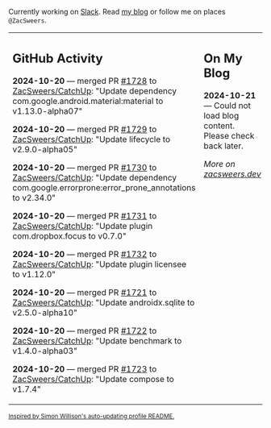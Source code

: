 Currently working on [Slack](https://slack.com/). Read [my blog](https://zacsweers.dev/) or follow me on places `@ZacSweers`.

<table><tr><td valign="top" width="60%">

## GitHub Activity
<!-- githubActivity starts -->
**2024-10-20** — merged PR [#1728](https://github.com/ZacSweers/CatchUp/pull/1728) to [ZacSweers/CatchUp](https://github.com/ZacSweers/CatchUp): "Update dependency com.google.android.material:material to v1.13.0-alpha07"

**2024-10-20** — merged PR [#1729](https://github.com/ZacSweers/CatchUp/pull/1729) to [ZacSweers/CatchUp](https://github.com/ZacSweers/CatchUp): "Update lifecycle to v2.9.0-alpha05"

**2024-10-20** — merged PR [#1730](https://github.com/ZacSweers/CatchUp/pull/1730) to [ZacSweers/CatchUp](https://github.com/ZacSweers/CatchUp): "Update dependency com.google.errorprone:error_prone_annotations to v2.34.0"

**2024-10-20** — merged PR [#1731](https://github.com/ZacSweers/CatchUp/pull/1731) to [ZacSweers/CatchUp](https://github.com/ZacSweers/CatchUp): "Update plugin com.dropbox.focus to v0.7.0"

**2024-10-20** — merged PR [#1732](https://github.com/ZacSweers/CatchUp/pull/1732) to [ZacSweers/CatchUp](https://github.com/ZacSweers/CatchUp): "Update plugin licensee to v1.12.0"

**2024-10-20** — merged PR [#1721](https://github.com/ZacSweers/CatchUp/pull/1721) to [ZacSweers/CatchUp](https://github.com/ZacSweers/CatchUp): "Update androidx.sqlite to v2.5.0-alpha10"

**2024-10-20** — merged PR [#1722](https://github.com/ZacSweers/CatchUp/pull/1722) to [ZacSweers/CatchUp](https://github.com/ZacSweers/CatchUp): "Update benchmark to v1.4.0-alpha03"

**2024-10-20** — merged PR [#1723](https://github.com/ZacSweers/CatchUp/pull/1723) to [ZacSweers/CatchUp](https://github.com/ZacSweers/CatchUp): "Update compose to v1.7.4"
<!-- githubActivity ends -->
</td><td valign="top" width="40%">

## On My Blog
<!-- blog starts -->
**2024-10-21** — Could not load blog content. Please check back later.
<!-- blog ends -->
_More on [zacsweers.dev](https://zacsweers.dev/)_
</td></tr></table>

<sub><a href="https://simonwillison.net/2020/Jul/10/self-updating-profile-readme/">Inspired by Simon Willison's auto-updating profile README.</a></sub>